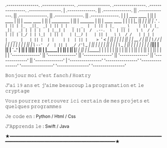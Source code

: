  .----------------.  .----------------.  .----------------.  .----------------.  .----------------.  .----------------. 
| .--------------. || .--------------. || .--------------. || .--------------. || .--------------. || .--------------. |
| |  ____  ____  | || |     ____     | || |  ____  ____  | || |  _________   | || |  _______     | || |  ____  ____  | |
| | |_   ||   _| | || |   .'    `.   | || | |_  _||_  _| | || | |  _   _  |  | || | |_   __ \    | || | |_  _||_  _| | |
| |   | |__| |   | || |  /  .--.  \  | || |   \ \  / /   | || | |_/ | | \_|  | || |   | |__) |   | || |   \ \  / /   | |
| |   |  __  |   | || |  | |    | |  | || |    > `' <    | || |     | |      | || |   |  __ /    | || |    \ \/ /    | |
| |  _| |  | |_  | || |  \  `--'  /  | || |  _/ /'`\ \_  | || |    _| |_     | || |  _| |  \ \_  | || |    _|  |_    | |
| | |____||____| | || |   `.____.'   | || | |____||____| | || |   |_____|    | || | |____| |___| | || |   |______|   | |
| |              | || |              | || |              | || |              | || |              | || |              | |
| '--------------' || '--------------' || '--------------' || '--------------' || '--------------' || '--------------' |
 '----------------'  '----------------'  '----------------'  '----------------'  '----------------'  '----------------' 

   𝙱𝚘𝚗𝚓𝚘𝚞𝚛 𝚖𝚘𝚒 𝚌'𝚎𝚜𝚝 𝚏𝚊𝚗𝚌𝚑 / 𝙷𝚘𝚡𝚝𝚛𝚢

   𝙹'𝚊𝚒 𝟷𝟿 𝚊𝚗𝚜 𝚎𝚝 𝚓'𝚊𝚒𝚖𝚎 𝚋𝚎𝚊𝚞𝚌𝚘𝚞𝚙 𝚕𝚊 𝚙𝚛𝚘𝚐𝚛𝚊𝚖𝚊𝚝𝚒𝚘𝚗 𝚎𝚝 𝚕𝚎 𝚌𝚛𝚢𝚙𝚝𝚊𝚐𝚎

   𝚅𝚘𝚞𝚜 𝚙𝚘𝚞𝚛𝚛𝚎𝚣 𝚛𝚎𝚝𝚛𝚘𝚞𝚟𝚎𝚛 𝚒𝚌𝚒 𝚌𝚎𝚛𝚝𝚊𝚒𝚗 𝚍𝚎 𝚖𝚎𝚜 𝚙𝚛𝚘𝚓𝚎𝚝𝚜 𝚎𝚝 𝚚𝚞𝚎𝚕𝚚𝚞𝚎𝚜 𝚙𝚛𝚘𝚐𝚛𝚊𝚖𝚖𝚎𝚜 

   𝙹𝚎 𝚌𝚘𝚍𝚎 𝚎𝚗 : Python / Html / Css

   𝙹'𝙰𝚙𝚙𝚛𝚎𝚗𝚍𝚜 𝚕𝚎 : Swift / Java

★━━━━━━━━━━━━━━━━━━━━━━━━━━━━━━━━━━━━━━━━━━━━━━━━━━━━━━━━━━━━━━━━━━━━━━━━━━━━━━━━━━━━━━━━━━━━━━━━━━━━★


                                                 
